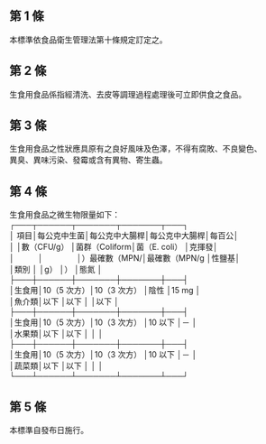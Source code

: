 第 1 條
-------
本標準依食品衛生管理法第十條規定訂定之。

第 2 條
-------
生食用食品係指經清洗、去皮等調理過程處理後可立即供食之食品。

第 3 條
-------
生食用食品之性狀應具原有之良好風味及色澤，不得有腐敗、不良變色、  
異臭、異味污染、發霉或含有異物、寄生蟲。

第 4 條
-------
生食用食品之微生物限量如下：  
┌───┬──────┬───────┬───────┬───┐  
│  項目│每公克中生菌│每公克中大腸桿│每公克中大腸桿│每百公│  
│      │數（CFU/g） │菌群（Coliform│菌（E. coli） │克揮發│  
│　　　│　　　　    │）最確數（MPN/│最確數（MPN/g │性鹽基│  
│類別  │            │g）           │）            │態氮  │  
├───┼──────┼───────┼───────┼───┤  
│生食用│10（5 次方）│10（3 次方）  │陰性          │15 mg │  
│魚介類│以下        │以下          │              │以下  │  
├───┼──────┼───────┼───────┼───┤  
│生食用│10（5 次方）│10（3 次方）  │10  以下      │－    │  
│水果類│以下        │以下          │              │      │  
├───┼──────┼───────┼───────┼───┤  
│生食用│10（5 次方）│10（3 次方）  │10  以下      │－    │  
│蔬菜類│以下        │以下          │              │      │  
└───┴──────┴───────┴───────┴───┘

第 5 條
-------
本標準自發布日施行。

